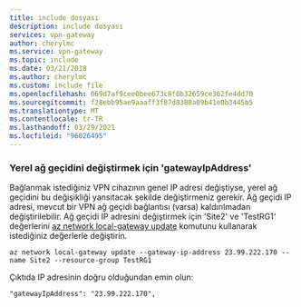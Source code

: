 ```yaml
---
title: include dosyası
description: include dosyası
services: vpn-gateway
author: cherylmc
ms.service: vpn-gateway
ms.topic: include
ms.date: 03/21/2018
ms.author: cherylmc
ms.custom: include file
ms.openlocfilehash: 069d7af9cee0bee673c8f0b32659ce362fe4dd70
ms.sourcegitcommit: f28ebb95ae9aaaff3f87d8388a09b41e0b3445b5
ms.translationtype: MT
ms.contentlocale: tr-TR
ms.lasthandoff: 03/29/2021
ms.locfileid: "96026495"
---
```

### <a name="to-modify-the-local-network-gateway-gatewayipaddress"></a>Yerel ağ geçidini değiştirmek için 'gatewayIpAddress'

Bağlanmak istediğiniz VPN cihazının genel IP adresi değiştiyse, yerel ağ geçidini bu değişikliği yansıtacak şekilde değiştirmeniz gerekir. Ağ geçidi IP adresi, mevcut bir VPN ağ geçidi bağlantısı (varsa) kaldırılmadan değiştirilebilir. Ağ geçidi IP adresini değiştirmek için 'Site2' ve 'TestRG1' değerlerini [az network local-gateway update](/cli/azure/network/local-gateway) komutunu kullanarak istediğiniz değerlerle değiştirin.

```azurecli
az network local-gateway update --gateway-ip-address 23.99.222.170 --name Site2 --resource-group TestRG1
```

Çıktıda IP adresinin doğru olduğundan emin olun:

```
"gatewayIpAddress": "23.99.222.170",
```